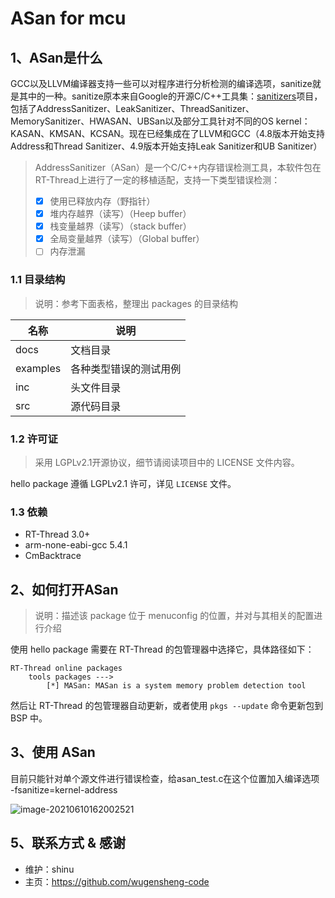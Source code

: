 # ASan for mcu

## 1、ASan是什么

GCC以及LLVM编译器支持一些可以对程序进行分析检测的编译选项，sanitize就是其中的一种。sanitize原本来自Google的开源C/C++工具集：[sanitizers](https://github.com/google/sanitizers)项目，包括了AddressSanitizer、LeakSanitizer、ThreadSanitizer、MemorySanitizer、HWASAN、UBSan以及部分工具针对不同的OS kernel：KASAN、KMSAN、KCSAN。现在已经集成在了LLVM和GCC（4.8版本开始支持Address和Thread Sanitizer、4.9版本开始支持Leak Sanitizer和UB Sanitizer）



> AddressSanitizer（ASan）是一个C/C++内存错误检测工具，本软件包在RT-Thread上进行了一定的移植适配，支持一下类型错误检测：
>
> - [x] 使用已释放内存（野指针）
> - [x] 堆内存越界（读写）（Heep buffer）
> - [x] 栈变量越界（读写）（stack buffer）
> - [x] 全局变量越界（读写）（Global buffer）
> - [ ] 内存泄漏



### 1.1 目录结构

> 说明：参考下面表格，整理出 packages 的目录结构

| 名称 | 说明 |
| ---- | ---- |
| docs  | 文档目录 |
| examples | 各种类型错误的测试用例 |
| inc  | 头文件目录 |
| src  | 源代码目录 |

### 1.2 许可证

> 采用 LGPLv2.1开源协议，细节请阅读项目中的 LICENSE 文件内容。

hello package 遵循 LGPLv2.1 许可，详见 `LICENSE` 文件。

### 1.3 依赖

- RT-Thread 3.0+
- arm-none-eabi-gcc 5.4.1
- CmBacktrace

## 2、如何打开ASan

> 说明：描述该 package 位于 menuconfig 的位置，并对与其相关的配置进行介绍

使用 hello package 需要在 RT-Thread 的包管理器中选择它，具体路径如下：

```
RT-Thread online packages
    tools packages --->
        [*] MASan: MASan is a system memory problem detection tool
```

然后让 RT-Thread 的包管理器自动更新，或者使用 `pkgs --update` 命令更新包到 BSP 中。

## 3、使用 ASan

目前只能针对单个源文件进行错误检查，给asan_test.c在这个位置加入编译选项	-fsanitize=kernel-address

![image-20210610162002521](C:\Users\RTT\Documents\Sanitizer\MASan\doc\img1.png)

## 5、联系方式 & 感谢

* 维护：shinu
* 主页：https://github.com/wugensheng-code

